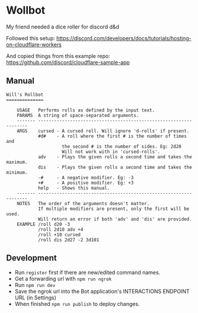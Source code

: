 # Wollbot

My friend needed a dice roller for discord d&d

Followed this setup:
https://discord.com/developers/docs/tutorials/hosting-on-cloudflare-workers

And copied things from this example repo:
https://github.com/discord/cloudflare-sample-app

## Manual

```
Will's Rollbot
==============

    USAGE   Performs rolls as defined by the input text.
    PARAMS  A string of space-separated arguments.
    ------- ------------------------------------------------------------------
    ARGS    cursed - A cursed roll. Will ignore 'd-rolls' if present.
            #d#    - A roll where the first # is the number of times and
                     the second # is the number of sides. Eg: 2d20
                     Will not work with in 'cursed-rolls'.
            adv    - Plays the given rolls a second time and takes the maximum.
            dis    - Plays the given rolls a second time and takes the minimum.
            -#     - A negative modifier. Eg: -3
            +#     - A positive modifier. Eg: +3
            help   - Shows this manual.
    ------- ------------------------------------------------------------------
    NOTES   The order of the arguments doesn't matter.
            If multiple modifiers are present, only the first will be used.
            Will return an error if both 'adv' and 'dis' are provided.
    EXAMPLE /roll d20 -3
            /roll 2d10 adv +4
            /roll +10 cursed
            /roll dis 2d27 -2 3d101
```

## Development

- Run `register` first if there are new/edited command names.
- Get a forwarding url with `npm run ngrok`
- Run `npm run dev`
- Save the ngrok url into the Bot application's INTERACTIONS ENDPOINT URL (in Settings)
- When finished `npm run publish` to deploy changes.
